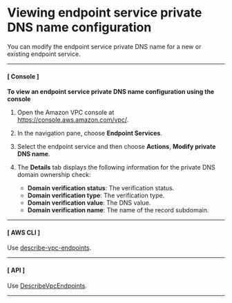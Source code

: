 # Viewing endpoint service private DNS name configuration<a name="view-vpc-endpoint-service-dns-name"></a>

You can modify the endpoint service private DNS name for a new or existing endpoint service\.

------
#### [ Console ]

**To view an endpoint service private DNS name configuration using the console**

1. Open the Amazon VPC console at [https://console\.aws\.amazon\.com/vpc/](https://console.aws.amazon.com/vpc/)\.

1. In the navigation pane, choose **Endpoint Services**\.

1. Select the endpoint service and then choose **Actions**, **Modify private DNS name**\. 

1. The **Details** tab displays the following information for the private DNS domain ownership check:
   + **Domain verification status**: The verification status\.
   + **Domain verification type**: The verification type\.
   + **Domain verification value**: The DNS value\.
   + **Domain verification name**: The name of the record subdomain\.

------
#### [ AWS CLI ]

Use [describe\-vpc\-endpoints](https://docs.aws.amazon.com/cli/latest/reference/ec2/describe-vpc-endpoints.html)\.

------
#### [ API ]

Use [DescribeVpcEndpoints](https://docs.aws.amazon.com/AWSEC2/latest/APIReference/API_DescribeVpcEndpoints.html)\.

------
